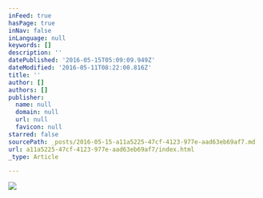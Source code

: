 ```yaml
---
inFeed: true
hasPage: true
inNav: false
inLanguage: null
keywords: []
description: ''
datePublished: '2016-05-15T05:09:09.949Z'
dateModified: '2016-05-11T08:22:00.816Z'
title: ''
author: []
authors: []
publisher:
  name: null
  domain: null
  url: null
  favicon: null
starred: false
sourcePath: _posts/2016-05-15-a11a5225-47cf-4123-977e-aad63eb69af7.md
url: a11a5225-47cf-4123-977e-aad63eb69af7/index.html
_type: Article

---
```

![](https://the-grid-user-content.s3-us-west-2.amazonaws.com/377f877f-bc55-4c23-bafd-598695cfcf06.jpg)